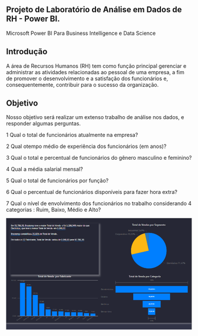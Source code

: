 

## Projeto de Laboratório de Análise em Dados de RH - Power BI.

Microsoft Power BI Para Business Intelligence e Data Science

## Introdução

A área de Recursos Humanos (RH) tem como função principal gerenciar e administrar as 
atividades relacionadas ao pessoal de uma empresa, a fim de promover o desenvolvimento
 e a  satisfação dos funcionários e, consequentemente, contribuir para o sucesso da 
 organização.

## Objetivo

Nosso objetivo será realizar um extenso trabalho de análise nos dados, e 
responder algumas perguntas.

1 Qual o total de funcionários atualmente na empresa?

2 Qual otempo médio de experiência dos funcionários (em anos)?

3 Qual o total e percentual de funcionários do gênero masculino e feminino?

4 Qual a média salarial mensal?

5 Qual o total de funcionários por função?

6 Qual o percentual de funcionários disponíveis para fazer hora extra?

7 Qual o nível de envolvimento dos funcionários no trabalho considerando 
4 categorias :  Ruim, Baixo, Médio e Alto?



<img src="https://github.com/jeffersonAsilva/Projeto_Perfomance_Vendas/blob/main/Narrativa_inte.PNG">










